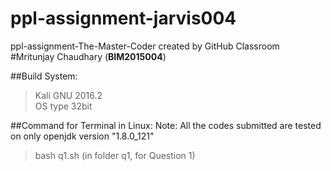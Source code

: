 # ppl-assignment-jarvis004 
ppl-assignment-The-Master-Coder created by GitHub Classroom <br />
#Mritunjay Chaudhary (**BIM2015004**)

##Build System:
>Kali GNU 2016.2 <br />
>OS type 32bit

##Command for Terminal in Linux:
Note: All the codes submitted are tested on  only openjdk version "1.8.0_121"
>bash q1.sh        (in folder q1, for Question 1)<br />



